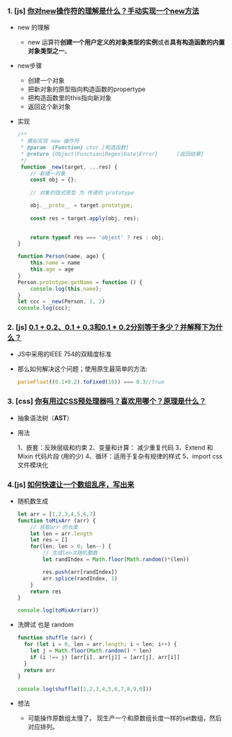 ### 1. [js] [你对new操作符的理解是什么？手动实现一个new方法](https://github.com/haizlin/fe-interview/issues/76)

* new 的理解

  * new 运算符**创建一个用户定义的对象类型的实例**或者**具有构造函数的内置对象类型之一**。

* new步骤

  * 创建一个对象
  * 把新对象的原型指向构造函数的propertype
  * 把构造函数里的this指向新对象
  * 返回这个新对象
  
* 实现

  ```js
  /**
   * 模拟实现 new 操作符
   * @param  {Function} ctor [构造函数]
   * @return {Object|Function|Regex|Date|Error}      [返回结果]
   */
   function _new(target, ...res) {
      // 新建一对象
      const obj = {};
      
      // 对象的隐式原型 为 传递的 prototype
  
      obj.__proto__ = target.prototype;
      
      const res = target.apply(obj, res);
  
      
      return typeof res === 'object' ? res : obj;
  }
  
  function Person(name, age) {
      this.name = name
      this.age = age
  }
  Person.prototype.getName = function () {
      console.log(this.name);
  }
  let ccc = _new(Person, 1, 2)
  console.log(ccc);
  
  
  ```

  


### 2. [js]  [0.1 + 0.2、0.1 + 0.3和0.1 * 0.2分别等于多少？并解释下为什么？](https://github.com/haizlin/fe-interview/issues/80)

* JS中采用的IEEE 754的双精度标准

* 那么如何解决这个问题；使用原生最简单的方法:

  ```js
  parseFloat((0.1+0.2).toFixed(10)) === 0.3//true
  ```



### 3. [css] [你有用过CSS预处理器吗？喜欢用哪个？原理是什么？](https://github.com/haizlin/fe-interview/issues/83)

* 抽象语法树（**AST**）

* 用法

  1、嵌套：反映层级和约束
  2、变量和计算： 减少重复代码
  3、Extend 和 Mixin 代码片段 (用的少)
  4、循环：适用于复杂有规律的样式
  5、import css 文件模块化



### 4.[js] [如何快速让一个数组乱序，写出来](https://github.com/haizlin/fe-interview/issues/84)

* 随机数生成

  ```js
  let arr = [1,2,3,4,5,6,7]
  function toMixArr (arr) {
      // 获取arr 的长度
      let len = arr.length
      let res = []
      for(len; len > 0; len--) {
          // 生成len次随机整数
          let randIndex = Math.floor(Math.random()*(len))
  
          res.push(arr[randIndex])
          arr.splice(randIndex, 1)
      }
      return res
  }
  
  console.log(toMixArr(arr))
  ```

* 洗牌试  也是 random

  ```js
  function shuffle (arr) {
    for (let i = 0, len = arr.length; i < len; i++) {
      let j = Math.floor(Math.random() * len)
      if (i !== j) [arr[i], arr[j]] = [arr[j], arr[i]]
    }
    return arr
  }
  
  console.log(shuffle([1,2,3,4,5,6,7,8,9,0]))
  ```

* 想法

  * 可能操作原数组太慢了， 现生产一个和原数组长度一样的set数组，然后对应排列。
